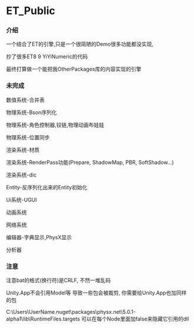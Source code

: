 # ET_Public

### 介绍

一个结合了ET的引擎,只是一个很简陋的Demo很多功能都没实现, 

抄了很多ET8 9 YiYiNumeric的代码

最终打算做一个能把我OtherPackages库的内容实现的引擎


### 未完成

数值系统-合并表

物理系统-Bson序列化

物理系统-角色控制器,铰链,物理动画布娃娃

物理系统-位置同步

渲染系统-材质

渲染系统-RenderPass功能(Prepare, ShadowMap, PBR, SoftShadow...)

渲染系统-dic

Entity-反序列化出来的Entity初始化

Ui系统-UGUI

动画系统

网络系统

编辑器-字典显示,PhysX显示

分析器

### 注意

注意bat的格式(换行符)是CRLF, 不然一堆乱码

Unity.App不会引用Model等 导致一些包会被裁剪, 你需要给Unity.App也加同样的包

C:\Users\UserName\.nuget\packages\physx.net\5.0.1-alpha1\lib\RuntimeFiles.targets 可以在每个Node里面加<Visible>false</Visible>来隐藏它引用的dll
